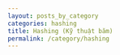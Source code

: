 ```yaml
---
layout: posts_by_category
categories: hashing
title: Hashing (Kỹ thuật băm)
permalink: /category/hashing
---
```

